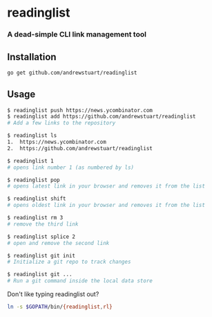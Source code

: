 # readinglist
### A dead-simple CLI link management tool

## Installation
```bash
go get github.com/andrewstuart/readinglist
```

## Usage

```bash
$ readinglist push https://news.ycombinator.com
$ readinglist add https://github.com/andrewstuart/readinglist
# Add a few links to the repository

$ readinglist ls
1.  https://news.ycombinator.com
2.  https://github.com/andrewstuart/readinglist

$ readinglist 1
# opens link number 1 (as numbered by ls)

$ readinglist pop
# opens latest link in your browser and removes it from the list

$ readinglist shift
# opens oldest link in your browser and removes it from the list

$ readinglist rm 3
# remove the third link

$ readinglist splice 2
# open and remove the second link

$ readinglist git init
# Initialize a git repo to track changes

$ readinglist git ...
# Run a git command inside the local data store

```

Don't like typing readinglist out?

```bash
ln -s $GOPATH/bin/{readinglist,rl}
```

